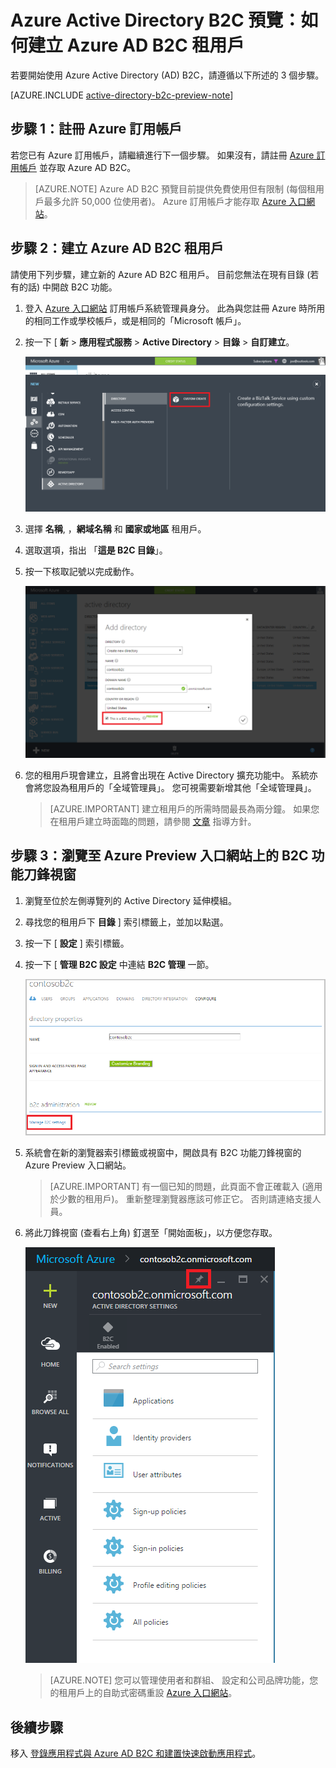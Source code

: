 <properties
    pageTitle="Azure Active Directory B2C 預覽：建立 Azure Active Directory B2C 租用戶 | Microsoft Azure"
    description="有關如何建立 Azure Active Directory B2C 租用戶的主題"
    services="active-directory-b2c"
    documentationCenter=""
    authors="swkrish"
    manager="msmbaldwin"
    editor="curtand"/>

<tags
    ms.service="active-directory-b2c"
    ms.workload="identity"
    ms.tgt_pltfrm="na"
    ms.devlang="na"
    ms.topic="article"
    ms.date="09/28/2015"
    ms.author="swkrish"/>

# Azure Active Directory B2C 預覽：如何建立 Azure AD B2C 租用戶

若要開始使用 Azure Active Directory (AD) B2C，請遵循以下所述的 3 個步驟。

[AZURE.INCLUDE [active-directory-b2c-preview-note](../../includes/active-directory-b2c-preview-note.md)]

## 步驟 1：註冊 Azure 訂用帳戶

若您已有 Azure 訂用帳戶，請繼續進行下一個步驟。 如果沒有，請註冊 [Azure 訂用帳戶](sign-up-organization.md) 並存取 Azure AD B2C。

> [AZURE.NOTE]
Azure AD B2C 預覽目前提供免費使用但有限制 (每個租用戶最多允許 50,000 位使用者)。 Azure 訂用帳戶才能存取 [Azure 入口網站](http://manage.windowsazure.com/)。

## 步驟 2：建立 Azure AD B2C 租用戶

請使用下列步驟，建立新的 Azure AD B2C 租用戶。 目前您無法在現有目錄 (若有的話) 中開啟 B2C 功能。

1. 登入 [Azure 入口網站](https://manage.windowsazure.com/) 訂用帳戶系統管理員身分。 此為與您註冊 Azure 時所用的相同工作或學校帳戶，或是相同的「Microsoft 帳戶」。
2. 按一下 [ **新** > **應用程式服務** > **Active Directory** > **目錄** > **自訂建立**。

    ![建立租用戶](./media/active-directory-b2c-get-started/new-directory.png)

3. 選擇 **名稱**, ，**網域名稱** 和 **國家或地區** 租用戶。
4. 選取選項，指出 「**這是 B2C 目錄**」。
5. 按一下核取記號以完成動作。

    ![建立 B2C 租用戶](./media/active-directory-b2c-get-started/create-b2c-directory.png)

6. 您的租用戶現會建立，且將會出現在 Active Directory 擴充功能中。 系統亦會將您設為租用戶的「全域管理員」。 您可視需要新增其他「全域管理員」。

    > [AZURE.IMPORTANT]
    建立租用戶的所需時間最長為兩分鐘。 如果您在租用戶建立時面臨的問題，請參閱 [文章](active-directory-b2c-support-create-directory.md) 指導方針。

## 步驟 3：瀏覽至 Azure Preview 入口網站上的 B2C 功能刀鋒視窗

1. 瀏覽至位於左側導覽列的 Active Directory 延伸模組。
2. 尋找您的租用戶下 **目錄** ] 索引標籤上，並加以點選。
3. 按一下 [ **設定** ] 索引標籤。
4. 按一下 [ **管理 B2C 設定** 中連結 **B2C 管理** 一節。

    ![建立 B2C 租用戶](./media/active-directory-b2c-get-started/b2c-directory-configure-tab.png)

4. 系統會在新的瀏覽器索引標籤或視窗中，開啟具有 B2C 功能刀鋒視窗的 Azure Preview 入口網站。

    > [AZURE.IMPORTANT]
    有一個已知的問題，此頁面不會正確載入 (適用於少數的租用戶)。 重新整理瀏覽器應該可修正它。 否則請連絡支援人員。

5. 將此刀鋒視窗 (查看右上角) 釘選至「開始面板」，以方便您存取。

    ![B2C 功能刀鋒視窗](./media/active-directory-b2c-get-started/b2c-features-blade.png)

    > [AZURE.NOTE]
    您可以管理使用者和群組、 設定和公司品牌功能，您的租用戶上的自助式密碼重設 [Azure 入口網站](https://manage.windowsazure.com/)。

## 後續步驟

移入 [登錄應用程式與 Azure AD B2C 和建置快速啟動應用程式](active-directory-b2c-app-registration.md)。


